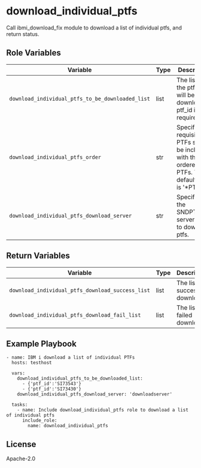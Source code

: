 download_individual_ptfs
=========

Call ibmi_download_fix module to download a list of individual ptfs, and return status.

Role Variables
--------------

| Variable                                           | Type          | Description                                                            |
|----------------------------------------------------|---------------|------------------------------------------------------------------------|
| `download_individual_ptfs_to_be_downloaded_list`   | list          | The list of the ptfs that will be downloaded. ptf_id is required.     |
| `download_individual_ptfs_order`                   | str           | Specifies if requisite PTFs should be included with the ordered PTFs. The default value is '*PTFID'.     |
| `download_individual_ptfs_download_server`         | str           | Specifies the SNDPTFORD server used to download ptfs.     |

Return Variables
--------------

| Variable                                           | Type          | Description                                                       |
|----------------------------------------------------|---------------|-------------------------------------------------------------------|
| `download_individual_ptfs_download_success_list`   | list          | The list of successful download.                                  |
| `download_individual_ptfs_download_fail_list`      | list          | The list of failed download.                                      |

Example Playbook
----------------
```
- name: IBM i download a list of individual PTFs
  hosts: testhost

  vars:
    download_individual_ptfs_to_be_downloaded_list:
      - {'ptf_id':'SI73543'}
      - {'ptf_id':'SI73430'}
    download_individual_ptfs_download_server: 'downloadserver'

  tasks:
    - name: Include download_individual_ptfs role to download a list of individual ptfs
      include_role:
        name: download_individual_ptfs
```

License
-------

Apache-2.0
